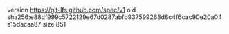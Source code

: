 version https://git-lfs.github.com/spec/v1
oid sha256:e88df999c5722129e67d0287abfb937599263d8c4f6cac90e20a04a15dacaa87
size 851
